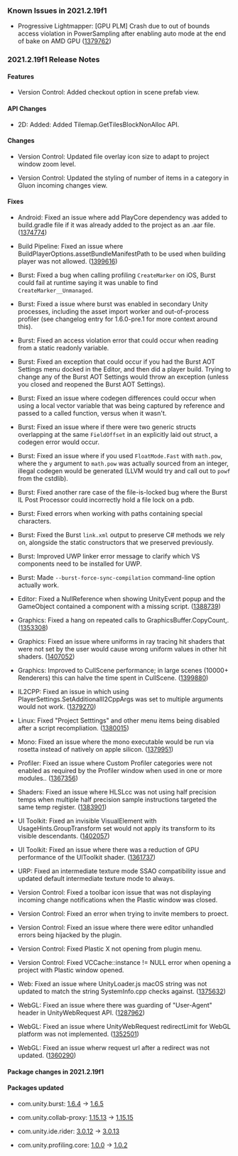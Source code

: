 ### Known Issues in 2021.2.19f1

*   Progressive Lightmapper: \[GPU PLM\] Crash due to out of bounds access violation in PowerSampling after enabling auto mode at the end of bake on AMD GPU ([1379762](https://issuetracker.unity3d.com/issues/gpu-plm-crash-in-nvopencl64-clgetplatforminfo-after-enabling-auto-generate-checkbox-at-the-end-of-gi-bake))

### 2021.2.19f1 Release Notes

#### Features

*   Version Control: Added checkout option in scene prefab view.

#### API Changes

*   2D: Added: Added Tilemap.GetTilesBlockNonAlloc API.

#### Changes

*   Version Control: Updated file overlay icon size to adapt to project window zoom level.
    
*   Version Control: Updated the styling of number of items in a category in Gluon incoming changes view.
    

#### Fixes

*   Android: Fixed an issue where add PlayCore dependency was added to build.gradle file if it was already added to the project as an .aar file. ([1374774](https://issuetracker.unity3d.com/issues/android-core-libraries-are-not-detected-when-theyre-just-in-the-asset-folder-when-building-app-bundle))
    
*   Build Pipeline: Fixed an issue where BuildPlayerOptions.assetBundleManifestPath to be used when building player was not allowed. ([1399616](https://issuetracker.unity3d.com/issues/buildplayeroptions-dot-assetbundlemanifestpath-can-not-be-set-by-using-buildplayerwindow-dot-registerbuildplayerhandler))
    
*   Burst: Fixed a bug when calling profiling `CreateMarker` on iOS, Burst could fail at runtime saying it was unable to find `CreateMarker__Unmanaged`.
    
*   Burst: Fixed a issue where burst was enabled in secondary Unity processes, including the asset import worker and out-of-process profiler (see changelog entry for 1.6.0-pre.1 for more context around this).
    
*   Burst: Fixed an access violation error that could occur when reading from a static readonly variable.
    
*   Burst: Fixed an exception that could occur if you had the Burst AOT Settings menu docked in the Editor, and then did a player build. Trying to change any of the Burst AOT Settings would throw an exception (unless you closed and reopened the Burst AOT Settings).
    
*   Burst: Fixed an issue where codegen differences could occur when using a local vector variable that was being captured by reference and passed to a called function, versus when it wasn't.
    
*   Burst: Fixed an issue where if there were two generic structs overlapping at the same `FieldOffset` in an explicitly laid out struct, a codegen error would occur.
    
*   Burst: Fixed an issue where if you used `FloatMode.Fast` with `math.pow`, where the `y` argument to `math.pow` was actually sourced from an integer, illegal codegen would be generated (LLVM would try and call out to `powf` from the cstdlib).
    
*   Burst: Fixed another rare case of the file-is-locked bug where the Burst IL Post Processor could incorrectly hold a file lock on a pdb.
    
*   Burst: Fixed errors when working with paths containing special characters.
    
*   Burst: Fixed the Burst `link.xml` output to preserve C# methods we rely on, alongside the static constructors that we preserved previously.
    
*   Burst: Improved UWP linker error message to clarify which VS components need to be installed for UWP.
    
*   Burst: Made `--burst-force-sync-compilation` command-line option actually work.
    
*   Editor: Fixed a NullReference when showing UnityEvent popup and the GameObject contained a component with a missing script. ([1388739](https://issuetracker.unity3d.com/issues/unityevent-nullreference-error-is-thrown-when-selecting-a-unityevent-function-for-a-gameobject-that-has-a-missing-script))
    
*   Graphics: Fixed a hang on repeated calls to GraphicsBuffer.CopyCount,. ([1353308](https://issuetracker.unity3d.com/issues/crash-with-graphicsbuffer-dot-copycount-on-dx11-with-intel-integrated-graphics))
    
*   Graphics: Fixed an issue where uniforms in ray tracing hit shaders that were not set by the user would cause wrong uniform values in other hit shaders. ([1407052](https://issuetracker.unity3d.com/issues/shader-uniform-issue-for-when-used-for-raytracing-closest-hit-shaders))
    
*   Graphics: Improved to CullScene performance; in large scenes (10000+ Renderers) this can halve the time spent in CullScene. ([1399880](https://issuetracker.unity3d.com/issues/culling-dynamic-objects-takes-significantly-longer-in-2019-dot-4-and-above-compared-to-2018-dot-4))
    
*   IL2CPP: Fixed an issue in which using PlayerSettings.SetAdditionalIl2CppArgs was set to multiple arguments would not work. ([1379270](https://issuetracker.unity3d.com/issues/the-argument-long-plt-is-not-present-in-the-tundra-dot-log-dot-json-log-file-when-the-project-is-built))
    
*   Linux: Fixed "Project Setttings" and other menu items being disabled after a script recompliation. ([1380015](https://issuetracker.unity3d.com/issues/linux-player-settings-and-other-options-are-locked-after-script-compilation))
    
*   Mono: Fixed an issue where the mono executable would be run via rosetta instead of natively on apple silicon. ([1379951](https://issuetracker.unity3d.com/issues/m1-silicon-editor-intel-mono-processes-are-initialized-when-importing-a-package-into-native-silicon-editor))
    
*   Profiler: Fixed an issue where Custom Profiler categories were not enabled as required by the Profiler window when used in one or more modules.. ([1367356](https://issuetracker.unity3d.com/issues/profilercountervalue-does-not-appear-in-the-profiler-when-using-custom-category))
    
*   Shaders: Fixed an issue where HLSLcc was not using half precision temps when multiple half precision sample instructions targeted the same temp register. ([1383901](https://issuetracker.unity3d.com/issues/fp32-is-used-for-a-temporary-when-compiling-a-shader-for-gles-or-vulkan))
    
*   UI Toolkit: Fixed an invisible VisualElement with UsageHints.GroupTransform set would not apply its transform to its visible descendants. ([1402057](https://issuetracker.unity3d.com/issues/uir-invisible-group-does-not-apply-its-transform-to-its-visible-descendants))
    
*   UI Toolkit: Fixed an issue where there was a reduction of GPU performance of the UIToolkit shader. ([1361737](https://issuetracker.unity3d.com/issues/android-uitoolkit-performance-degradation-when-visualelements-are-visible-in-scene))
    
*   URP: Fixed an intermediate texture mode SSAO compatibility issue and updated default intermediate texture mode to always.
    
*   Version Control: Fixed a toolbar icon issue that was not displaying incoming change notifications when the Plastic window was closed.
    
*   Version Control: Fixed an error when trying to invite members to proect.
    
*   Version Control: Fixed an issue where there were editor unhandled errors being hijacked by the plugin.
    
*   Version Control: Fixed Plastic X not opening from plugin menu.
    
*   Version Control: Fixed VCCache::instance != NULL error when opening a project with Plastic window opened.
    
*   Web: Fixed an issue where UnityLoader.js macOS string was not updated to match the string SystemInfo.cpp checks against. ([1375632](https://issuetracker.unity3d.com/issues/shortcuts-with-command-key-on-macos-do-not-work-with-text-input-fields-when-player-is-webgl))
    
*   WebGL: Fixed an issue where there was guarding of "User-Agent" header in UnityWebRequest API. ([1287962](https://issuetracker.unity3d.com/issues/webgl-user-agent-header-is-not-unguarded-when-using-unitywebrequest))
    
*   WebGL: Fixed an issue where UnityWebRequest redirectLimit for WebGL platform was not implemented. ([1352501](https://issuetracker.unity3d.com/issues/webgl-request-is-still-redirected-when-setting-unitywebrequest-dot-redirectlimit-to-zero-on-webgl))
    
*   WebGL: Fixed an issue wherw request url after a redirect was not updated. ([1360290](https://issuetracker.unity3d.com/issues/unitywebrequest-dot-url-and-unitywebrequest-dot-uri-is-not-updated-when-request-is-redirected-in-webgl))
    

#### Package changes in 2021.2.19f1

#### Packages updated

*   com.unity.burst: [1.6.4](https://docs.unity3d.com/Packages/com.unity.burst@1.6//changelog/CHANGELOG.html) → [1.6.5](https://docs.unity3d.com/Packages/com.unity.burst@1.6//changelog/CHANGELOG.html)
    
*   com.unity.collab-proxy: [1.15.13](https://docs.unity3d.com/Packages/com.unity.collab-proxy@1.15//changelog/CHANGELOG.html) → [1.15.15](https://docs.unity3d.com/Packages/com.unity.collab-proxy@1.15//changelog/CHANGELOG.html)
    
*   com.unity.ide.rider: [3.0.12](https://docs.unity3d.com/Packages/com.unity.ide.rider@3.0//changelog/CHANGELOG.html) → [3.0.13](https://docs.unity3d.com/Packages/com.unity.ide.rider@3.0//changelog/CHANGELOG.html)
    
*   com.unity.profiling.core: [1.0.0](https://docs.unity3d.com/Packages/com.unity.profiling.core@1.0//changelog/CHANGELOG.html) → [1.0.2](https://docs.unity3d.com/Packages/com.unity.profiling.core@1.0//changelog/CHANGELOG.html)